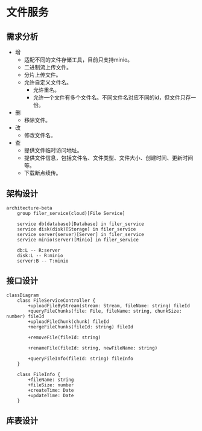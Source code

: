# 文件服务

## 需求分析

- 增
  - 适配不同的文件存储工具，目前只支持minio。
  - 二进制流上传文件。
  - 分片上传文件。
  - 允许自定义文件名。
    - 允许重名。
    - 允许一个文件有多个文件名。不同文件名对应不同的id，但文件只存一份。
- 删
  - 移除文件。
- 改
  - 修改文件名。
- 查
  - 提供文件临时访问地址。
  - 提供文件信息，包括文件名、文件类型、文件大小、创建时间、更新时间等。
  - 下载断点续传。

## 架构设计

```mermaid
architecture-beta
    group filer_service(cloud)[File Service]

    service db(database)[Database] in filer_service
    service disk(disk)[Storage] in filer_service
    service server(server)[Server] in filer_service
    service minio(server)[Minio] in filer_service

    db:L -- R:server
    disk:L -- R:minio
    server:B -- T:minio
```

## 接口设计

```mermaid
classDiagram
    class FileServiceController {
        +uploadFileByStream(stream: Stream, fileName: string) fileId
        +queryFileChunks(file: File, fileName: string, chunkSize: number) fileId
        +uploadFileChunk(chunk) fileId
        +mergeFileChunks(fileId: string) fileId

        +removeFile(fileId: string)

        +renameFile(fileId: string, newFileName: string)

        +queryFileInfo(fileId: string) fileInfo
    }

    class FileInfo {
        +fileName: string
        +fileSize: number
        +createTime: Date
        +updateTime: Date
    }
```

## 库表设计
